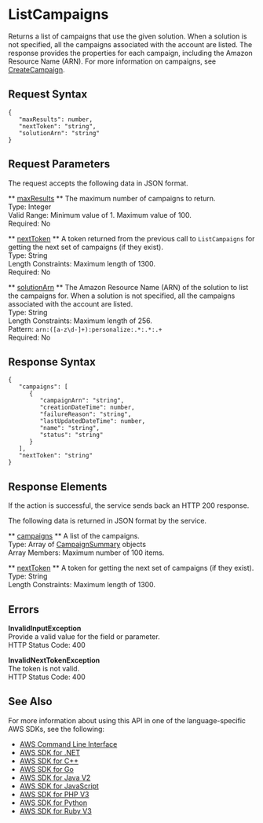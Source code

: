 # ListCampaigns<a name="API_ListCampaigns"></a>

Returns a list of campaigns that use the given solution\. When a solution is not specified, all the campaigns associated with the account are listed\. The response provides the properties for each campaign, including the Amazon Resource Name \(ARN\)\. For more information on campaigns, see [CreateCampaign](API_CreateCampaign.md)\.

## Request Syntax<a name="API_ListCampaigns_RequestSyntax"></a>

```
{
   "maxResults": number,
   "nextToken": "string",
   "solutionArn": "string"
}
```

## Request Parameters<a name="API_ListCampaigns_RequestParameters"></a>

The request accepts the following data in JSON format\.

 ** [maxResults](#API_ListCampaigns_RequestSyntax) **   <a name="personalize-ListCampaigns-request-maxResults"></a>
The maximum number of campaigns to return\.  
Type: Integer  
Valid Range: Minimum value of 1\. Maximum value of 100\.  
Required: No

 ** [nextToken](#API_ListCampaigns_RequestSyntax) **   <a name="personalize-ListCampaigns-request-nextToken"></a>
A token returned from the previous call to `ListCampaigns` for getting the next set of campaigns \(if they exist\)\.  
Type: String  
Length Constraints: Maximum length of 1300\.  
Required: No

 ** [solutionArn](#API_ListCampaigns_RequestSyntax) **   <a name="personalize-ListCampaigns-request-solutionArn"></a>
The Amazon Resource Name \(ARN\) of the solution to list the campaigns for\. When a solution is not specified, all the campaigns associated with the account are listed\.  
Type: String  
Length Constraints: Maximum length of 256\.  
Pattern: `arn:([a-z\d-]+):personalize:.*:.*:.+`   
Required: No

## Response Syntax<a name="API_ListCampaigns_ResponseSyntax"></a>

```
{
   "campaigns": [ 
      { 
         "campaignArn": "string",
         "creationDateTime": number,
         "failureReason": "string",
         "lastUpdatedDateTime": number,
         "name": "string",
         "status": "string"
      }
   ],
   "nextToken": "string"
}
```

## Response Elements<a name="API_ListCampaigns_ResponseElements"></a>

If the action is successful, the service sends back an HTTP 200 response\.

The following data is returned in JSON format by the service\.

 ** [campaigns](#API_ListCampaigns_ResponseSyntax) **   <a name="personalize-ListCampaigns-response-campaigns"></a>
A list of the campaigns\.  
Type: Array of [CampaignSummary](API_CampaignSummary.md) objects  
Array Members: Maximum number of 100 items\.

 ** [nextToken](#API_ListCampaigns_ResponseSyntax) **   <a name="personalize-ListCampaigns-response-nextToken"></a>
A token for getting the next set of campaigns \(if they exist\)\.  
Type: String  
Length Constraints: Maximum length of 1300\.

## Errors<a name="API_ListCampaigns_Errors"></a>

 **InvalidInputException**   
Provide a valid value for the field or parameter\.  
HTTP Status Code: 400

 **InvalidNextTokenException**   
The token is not valid\.  
HTTP Status Code: 400

## See Also<a name="API_ListCampaigns_SeeAlso"></a>

For more information about using this API in one of the language\-specific AWS SDKs, see the following:
+  [AWS Command Line Interface](https://docs.aws.amazon.com/goto/aws-cli/personalize-2018-05-22/ListCampaigns) 
+  [AWS SDK for \.NET](https://docs.aws.amazon.com/goto/DotNetSDKV3/personalize-2018-05-22/ListCampaigns) 
+  [AWS SDK for C\+\+](https://docs.aws.amazon.com/goto/SdkForCpp/personalize-2018-05-22/ListCampaigns) 
+  [AWS SDK for Go](https://docs.aws.amazon.com/goto/SdkForGoV1/personalize-2018-05-22/ListCampaigns) 
+  [AWS SDK for Java V2](https://docs.aws.amazon.com/goto/SdkForJavaV2/personalize-2018-05-22/ListCampaigns) 
+  [AWS SDK for JavaScript](https://docs.aws.amazon.com/goto/AWSJavaScriptSDK/personalize-2018-05-22/ListCampaigns) 
+  [AWS SDK for PHP V3](https://docs.aws.amazon.com/goto/SdkForPHPV3/personalize-2018-05-22/ListCampaigns) 
+  [AWS SDK for Python](https://docs.aws.amazon.com/goto/boto3/personalize-2018-05-22/ListCampaigns) 
+  [AWS SDK for Ruby V3](https://docs.aws.amazon.com/goto/SdkForRubyV3/personalize-2018-05-22/ListCampaigns) 